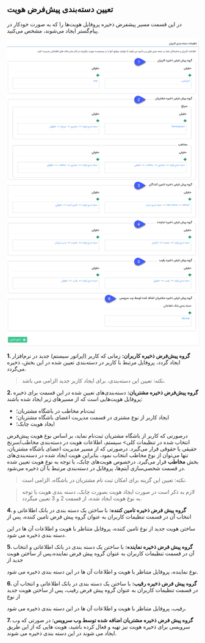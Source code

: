 ﻿##  تعیین دسته‌‌‌بندی پیش‌فرض هویت 

در این قسمت مسیر پیشفرض ذخیره پروفایل هویت‌ها را که به صورت خودکار در پیام‌گستر ایجاد می‌شوند، مشخص می‌کنید.

![](UserCategory.png)

**1. گروه پیش‌فرض ذخیره کاربران:** زمانی که کاربر (اپراتور سیستم) جدید در نرم‌افزار ایجاد گردد، پروفایل مرتبط با کاربر در دسته‌بندی تعیین شده در این بخش، ذخیره می‌گردد.

>   نکته: تعیین این دسته‌بندی، برای ایجاد کاربر جدید الزامی می باشد.

**2. گروه پیش‌فرض ذخیره مشتریان:** دسته‌بندی‌های تعیین شده در این قسمت برای ذخیره پروفایل هویت‌هایی است که از مسیرهای زیر ایجاد شده باشند:
- ثبت‌نام مخاطب در باشگاه مشتریان؛ 
- ایجاد کاربر از نوع مشتری در قسمت مدیریت اعضای باشگاه مشتریان؛
- ایجاد هویت چابک؛

درصورتی که کاربر از باشگاه مشتریان ثبت‌نام نماید، بر اساس نوع هویت پیش‌فرض انتخاب شده در تنظیمات کلی> سیستم، اطلاعات هویت در دسته‌بندی مخاطب/سرنخ حقیقی یا حقوقی قرار می‌گیرد. درصورتی که از مسیر مدیریت اعضای باشگاه مشتریان، تنها می‌توان از نوع مخاطب انتخاب نمود، بنابراین هویت ایجاد شده در دسته‌بندی‌های بخش **مخاطب** قرار می‌گیرد. 
درخصوص هویت‌های چابک، با توجه به نوع هویت تعیین شده در قسمت شخصی‌سازی آیتم‌ها، پروفایل در دسته‌بندی مرتبط با آن ذخیره می‌شود.

> نکته: تعیین این گزینه برای امکان ثبت نام مشتریان در باشگاه، الزامی است.


 > لازم به ذکر است در صورت ایجاد هویت بصورت چابک، دسته بندی هویت با توجه به نوع هویت ایجاد شده، از قسمت 2 و 3 تعیین میگردد.


**4. گروه پیش فرض ذخیره تامین کننده:** با ساختن یک دسته بندی در بانک اطلاعاتی و انتخاب آن در قسمت تنظیمات کاربران به عنوان گروه پیش فرض تامین کننده، پس از

ساختن هویت جدید از نوع تامین کننده، پروفایل متناظر با هویت و اطلاعات آن ها در این دسته بندی ذخیره می شود.

**5. گروه پیش فرض ذخیره نماینده:** با ساختن یک دسته بندی در بانک اطلاعاتی و انتخاب آن در قسمت تنظیمات کاربران به عنوان گروه پیش فرض نماینده،پس از ساختن هویت جدید از

نوع  نماینده، پروفایل متناظر با هویت و اطلاعات آن ها در این دسته بندی ذخیره می شود.

**6. گروه پیش فرض ذخیره رقیب:** با ساختن یک دسته بندی در بانک اطلاعاتی و انتخاب آن در قسمت تنظیمات کاربران به عنوان گروه پیش فرض رقیب، پس از ساختن هویت جدید از نوع

رقیب، پروفایل متناظر با هویت و اطلاعات آن ها در این دسته بندی ذخیره می شود.

**7. گروه پیش فرض ذخیره مشتریان اضافه شده توسط وب سرویس:** در صورتی که وب سرویسی برای ذخیره هویت نیز تهیه و فعال کرده باشید، هویت هایی که از این طریق ایجاد می شوند در این دسته بندی ذخیره می شوند.
